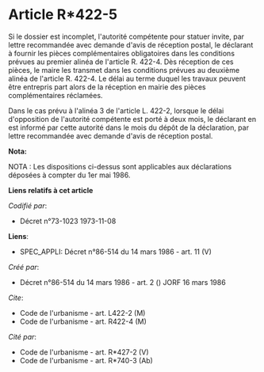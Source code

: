 # Article R*422-5

Si le dossier est incomplet, l'autorité compétente pour statuer invite, par lettre recommandée avec demande d'avis de
réception postal, le déclarant à fournir les pièces complémentaires obligatoires dans les conditions prévues au premier
alinéa de l'article R. 422-4. Dès réception de ces pièces, le maire les transmet dans les conditions prévues au deuxième
alinéa de l'article R. 422-4. Le délai au terme duquel les travaux peuvent être entrepris part alors de la réception en
mairie des pièces complémentaires réclamées.

Dans le cas prévu à l'alinéa 3 de l'article L. 422-2, lorsque le délai d'opposition de l'autorité compétente est porté à deux
mois, le déclarant en est informé par cette autorité dans le mois du dépôt de la déclaration, par lettre recommandée avec
demande d'avis de réception postal.

**Nota:**

NOTA : Les dispositions ci-dessus sont applicables aux déclarations déposées à compter du 1er mai 1986.

**Liens relatifs à cet article**

_Codifié par_:

  - Décret n°73-1023 1973-11-08

**Liens**:

  - SPEC_APPLI: Décret n°86-514 du 14 mars 1986 - art. 11 (V)

_Créé par_:

  - Décret n°86-514 du 14 mars 1986 - art. 2 () JORF 16 mars 1986

_Cite_:

  - Code de l'urbanisme - art. L422-2 (M)
  - Code de l'urbanisme - art. R422-4 (M)

_Cité par_:

  - Code de l'urbanisme - art. R*427-2 (V)
  - Code de l'urbanisme - art. R*740-3 (Ab)
